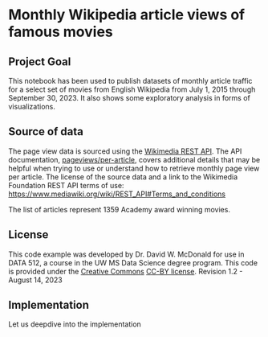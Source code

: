 
# Monthly Wikipedia article views of famous movies

## Project Goal
This notebook has been used to publish datasets of monthly article traffic for a select set of movies from English Wikipedia from July 1, 2015 through September 30, 2023. It also shows some exploratory analysis in forms of visualizations.


## Source of data
The page view data is sourced using the [Wikimedia REST API](https://www.mediawiki.org/wiki/Wikimedia_REST_API). The API documentation, [pageviews/per-article](https://wikimedia.org/api/rest_v1/#/Pageviews%20data), covers additional details that may be helpful when trying to use or understand how to retrieve monthly page view per article. The license of the source data and a link to the Wikimedia Foundation REST API terms of use: https://www.mediawiki.org/wiki/REST_API#Terms_and_conditions

The list of articles represent 1359 Academy award winning movies.

## License
This code example was developed by Dr. David W. McDonald for use in DATA 512, a course in the UW MS Data Science degree program. This code is provided under the [Creative Commons](https://creativecommons.org) [CC-BY license](https://creativecommons.org/licenses/by/4.0/). Revision 1.2 - August 14, 2023


## Implementation
Let us deepdive into the implementation
